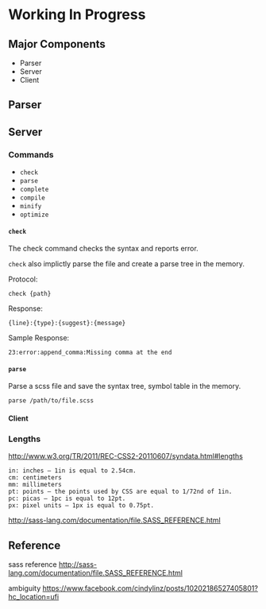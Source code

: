 Working In Progress
======================

Major Components
----------------

- Parser
- Server
- Client

Parser
-------------

Server
-------------

### Commands

- `check`
- `parse`
- `complete`
- `compile`
- `minify`
- `optimize`

#### `check`

The check command checks the syntax and reports error.

`check` also implictly parse the file and create a parse tree in the memory.

Protocol:

    check {path}

Response:

    {line}:{type}:{suggest}:{message}

Sample Response:

    23:error:append_comma:Missing comma at the end

#### `parse`

Parse a scss file and save the syntax tree, symbol table in the memory.

`parse /path/to/file.scss`

#### Client





### Lengths

http://www.w3.org/TR/2011/REC-CSS2-20110607/syndata.html#lengths

    in: inches — 1in is equal to 2.54cm.
    cm: centimeters
    mm: millimeters
    pt: points — the points used by CSS are equal to 1/72nd of 1in.
    pc: picas — 1pc is equal to 12pt.
    px: pixel units — 1px is equal to 0.75pt.




http://sass-lang.com/documentation/file.SASS_REFERENCE.html


Reference
-------------

sass reference
http://sass-lang.com/documentation/file.SASS_REFERENCE.html

ambiguity
https://www.facebook.com/cindylinz/posts/10202186527405801?hc_location=ufi


